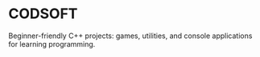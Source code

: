 # CODSOFT
Beginner-friendly C++ projects: games, utilities, and console applications for learning programming.
